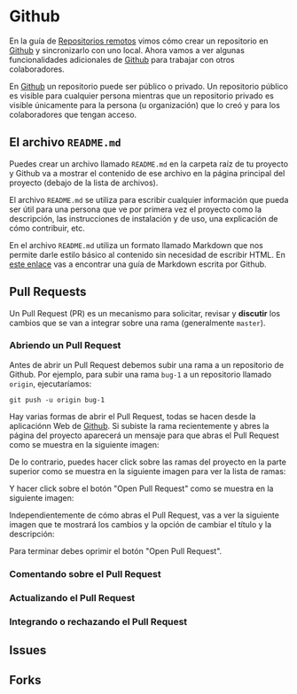 # Github

En la guía de [Repositorios remotos](repositorios-remotos.md) vimos cómo crear un repositorio en [Github](https://github.com/) y sincronizarlo con uno local. Ahora vamos a ver algunas funcionalidades adicionales de [Github](https://github.com/) para trabajar con otros colaboradores.

En [Github](https://github.com/) un repositorio puede ser público o privado. Un repositorio público es visible para cualquier persona mientras que un repositorio privado es visible únicamente para la persona (u organización) que lo creó y para los colaboradores que tengan acceso.

## El archivo `README.md`

Puedes crear un archivo llamado `README.md` en la carpeta raíz de tu proyecto y Github va a mostrar el contenido de ese archivo en la página principal del proyecto (debajo de la lista de archivos).

El archivo `README.md` se utiliza para escribir cualquier información que pueda ser útil para una persona que ve por primera vez el proyecto como la descripción, las instrucciones de instalación y de uso, una explicación de cómo contribuir, etc.

En el archivo `README.md` utiliza un formato llamado Markdown que nos permite darle estilo básico al contenido sin necesidad de escribir HTML. En [este enlace](https://guides.github.com/features/mastering-markdown/) vas a encontrar una guía de Markdown escrita por Github.

## Pull Requests

Un Pull Request (PR) es un mecanismo para solicitar, revisar y **discutir** los cambios que se van a integrar sobre una rama (generalmente `master`).

### Abriendo un Pull Request

Antes de abrir un Pull Request debemos subir una rama a un repositorio de Github. Por ejemplo, para subir una rama `bug-1` a un repositorio llamado `origin`, ejecutaríamos:

```
git push -u origin bug-1
```

Hay varias formas de abrir el Pull Request, todas se hacen desde la aplicaciónn Web de [Github](https://github.com/). Si subiste la rama recientemente y abres la página del proyecto aparecerá un mensaje para que abras el Pull Request como se muestra en la siguiente imagen:

De lo contrario, puedes hacer click sobre las ramas del proyecto en la parte superior como se muestra en la siguiente imagen para ver la lista de ramas:



Y hacer click sobre el botón "Open Pull Request" como se muestra en la siguiente imagen:



Independientemente de cómo abras el Pull Request, vas a ver la siguiente imagen que te mostrará los cambios y la opción de cambiar el título y la descripción:


Para terminar debes oprimir el botón "Open Pull Request".

### Comentando sobre el Pull Request

### Actualizando el Pull Request

### Integrando o rechazando el Pull Request

## Issues

## Forks
